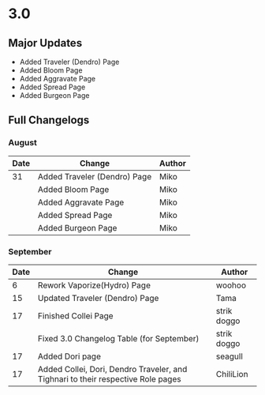 # 3.0

## Major Updates

* Added Traveler (Dendro) Page
* Added Bloom Page
* Added Aggravate Page
* Added Spread Page
* Added Burgeon Page

## Full Changelogs

### August

| Date | Change                       | Author |
| ---- | ---------------------------- | ------ |
| 31   | Added Traveler (Dendro) Page | Miko   |
|      | Added Bloom Page             | Miko   |
|      | Added Aggravate Page         | Miko   |
|      | Added Spread Page            | Miko   |
|      | Added Burgeon Page           | Miko   |

### September

| Date | Change                                                                           | Author      |
| ---- | -------------------------------------------------------------------------------- | ----------- |
| 6    | Rework Vaporize(Hydro) Page                                                      | woohoo      |
| 15   | Updated Traveler (Dendro) Page                                                   | Tama        |
| 17   | Finished Collei Page                                                             | strik doggo |
|      | Fixed 3.0 Changelog Table (for September)                                        | strik doggo |
| 17   | Added Dori page                                                                  | seagull     |
| 17   | Added Collei, Dori, Dendro Traveler, and Tighnari to their respective Role pages | ChiliLion   |
